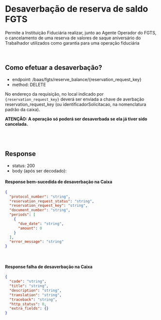 # Desaverbação de reserva de saldo FGTS

Permite a Instituição Fiduciária realizar, junto ao Agente Operador do FGTS, o cancelamento de uma reserva de valores de saque aniversário do Trabalhador utilizados como garantia para uma operação fiduciária

<br>

## Como efetuar a desaverbação?



- endpoint: /baas/fgts/reserve_balance/{reservation_request_key}
- method: DELETE



No endereço da requisição, no local indicado por `{reservation_request_key}` deverá ser enviada a chave de averbação reservation_request_key (ou identificadorSolicitacao, na nomenclatura padrão da caixa).

**ATENÇÃO: A operação só poderá ser desaverbada se ela já tiver sido cancelada.**

<br>
<br>

## Response

- status: 200
- body (após ser decodado): 

#### Response bem-sucedida de desaverbação na Caixa



```json
{
  "protocol_number": "string",
  "reservation_request_status": "string",
  "reservation_request_key": "string",
  "document_number": "string",
  "periods": [
    {
      "due_date": "string",
      "amount": 0
    }
  ],
  "error_message": "string"
}
```
<br>

#### Response falha de desaverbação na Caixa

```json
{
  "code": "string",
  "title": "string",
  "description": "string",
  "translation": "string",
  "traceback": "string",
  "http_status": 0,
  "extra_fields": {}
}
```